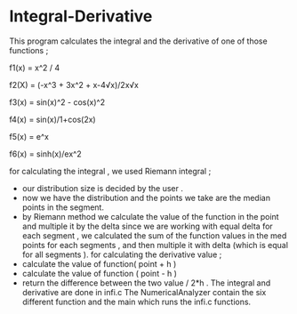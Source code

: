 # Integral-Derivative
This program calculates the integral and the derivative of one of those functions ;

 f1(x) = x^2 / 4

 f2(X) = (-x^3 + 3x^2 + x-4√x)/2x√x

 f3(x) = sin(x)^2 - cos(x)^2

 f4(x) = sin(x)/1+cos(2x)

 f5(x) = e^x

 f6(x) = sinh(x)/ex^2

for calculating the integral , we used Riemann integral ;
* our distribution size is decided by the user .
* now we have the distribution and the points we take are the median points in the segment.
* by Riemann method we calculate the value of the function in the point and multiple it by the delta
  since we are working with equal delta for each segment ,
  we calculated the sum of the function values in the med points for each segments , and then
  multiple it with delta (which is equal for all segments ).
for calculating the derivative value ; 
 * calculate the value of function( point + h )
 * calculate the value of function ( point - h )
 * return the difference between the two value / 2*h .
The integral and derivative are done in infi.c
The NumericalAnalyzer contain the six different function and the main which runs the infi.c functions.

